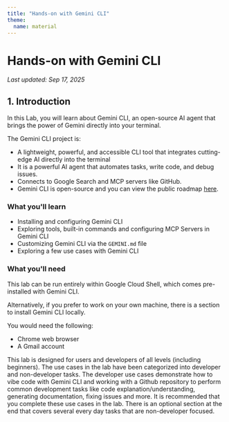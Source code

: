 ```yaml
---
title: "Hands-on with Gemini CLI"
theme:
  name: material
---
```


# Hands-on with Gemini CLI

*Last updated: Sep 17, 2025*
## 1. Introduction

In this Lab, you will learn about Gemini CLI, an open-source AI agent that brings the power of Gemini directly into your terminal.


The Gemini CLI project is: 

* A lightweight, powerful, and accessible CLI tool that integrates cutting-edge AI directly into the terminal
* It is a powerful AI agent that automates tasks, write code, and debug issues.  
* Connects to Google Search and MCP servers like GitHub.
* Gemini CLI is open-source and you can view the public roadmap [here](https://github.com/google-gemini/gemini-cli/blob/main/ROADMAP.md).

### What you'll learn

*   Installing and configuring Gemini CLI
*   Exploring tools, built-in commands and configuring MCP Servers in Gemini CLI
*   Customizing Gemini CLI via the `GEMINI.md` file
*   Exploring a few use cases with Gemini CLI

### What you'll need

This lab can be run entirely within Google Cloud Shell, which comes pre-installed with Gemini CLI.

Alternatively, if you prefer to work on your own machine, there is a section to install Gemini CLI locally.

You would need the following:

*   Chrome web browser
*   A Gmail account

This lab is designed for users and developers of all levels (including beginners). The use cases in the lab have been categorized into developer and non-developer tasks. The developer use cases demonstrate how to vibe code with Gemini CLI and working with a Github repository to perform common development tasks like code explanation/understanding, generating documentation, fixing issues and more. It is recommended that you complete these use cases in the lab. There is an optional section at the end that covers several every day tasks that are non-developer focused.
